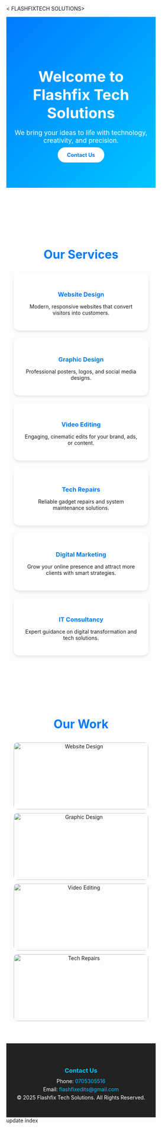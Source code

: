 < FLASHFIXTECH SOLUTIONS>
<html lang="en">
<head>
  <meta charset="UTF-8" />
  <meta name="viewport" content="width=device-width, initial-scale=1.0" />
  <title>Flashfix Tech Solutions</title>
  <style>
    /* ===== RESET ===== */
    * {
      margin: 0;
      padding: 0;
      box-sizing: border-box;
    }

    body {
      font-family: "Poppins", sans-serif;
      background: #f4f8ff;
      color: #333;
      line-height: 1.6;
      scroll-behavior: smooth;
    }

    header {
      background: linear-gradient(135deg, #007bff, #00c6ff);
      color: white;
      text-align: center;
      padding: 80px 20px;
    }

    header h1 {
      font-size: 2.5rem;
      margin-bottom: 10px;
    }

    header p {
      font-size: 1.1rem;
      margin-bottom: 20px;
    }

    .btn {
      background: white;
      color: #007bff;
      padding: 12px 25px;
      border-radius: 30px;
      text-decoration: none;
      font-weight: bold;
      transition: 0.3s;
    }

    .btn:hover {
      background: #e6e6e6;
    }

    /* ===== SERVICES ===== */
    section {
      padding: 60px 20px;
      text-align: center;
    }

    h2 {
      color: #007bff;
      font-size: 2rem;
      margin-bottom: 30px;
    }

    .services {
      display: grid;
      grid-template-columns: repeat(auto-fit, minmax(250px, 1fr));
      gap: 20px;
      max-width: 1000px;
      margin: 0 auto;
    }

    .service {
      background: white;
      padding: 25px;
      border-radius: 15px;
      box-shadow: 0 4px 8px rgba(0,0,0,0.1);
      transition: transform 0.3s ease;
    }

    .service:hover {
      transform: translateY(-5px);
    }

    .service h3 {
      color: #007bff;
      margin-bottom: 10px;
    }

    /* ===== GALLERY ===== */
    .gallery {
      display: grid;
      grid-template-columns: repeat(auto-fit, minmax(200px, 1fr));
      gap: 10px;
      max-width: 900px;
      margin: 0 auto;
    }

    .gallery img {
      width: 100%;
      border-radius: 10px;
      height: 180px;
      object-fit: cover;
    }

    /* ===== CONTACT ===== */
    footer {
      background: #222;
      color: white;
      text-align: center;
      padding: 40px 20px;
    }

    footer h3 {
      color: #00c6ff;
      margin-bottom: 10px;
    }

    footer p {
      margin: 5px 0;
    }

    footer a {
      color: #00c6ff;
      text-decoration: none;
    }

    footer a:hover {
      text-decoration: underline;
    }

    /* ===== MOBILE ===== */
    @media (max-width: 768px) {
      header h1 {
        font-size: 2rem;
      }
      .btn {
        padding: 10px 20px;
      }
    }
  </style>
</head>
<body>
  <header>
    <h1>Welcome to Flashfix Tech Solutions</h1>
    <p>We bring your ideas to life with technology, creativity, and precision.</p>
    <a href="#contact" class="btn">Contact Us</a>
  </header>

  <section id="services">
    <h2>Our Services</h2>
    <div class="services">
      <div class="service">
        <h3>Website Design</h3>
        <p>Modern, responsive websites that convert visitors into customers.</p>
      </div>
      <div class="service">
        <h3>Graphic Design</h3>
        <p>Professional posters, logos, and social media designs.</p>
      </div>
      <div class="service">
        <h3>Video Editing</h3>
        <p>Engaging, cinematic edits for your brand, ads, or content.</p>
      </div>
      <div class="service">
        <h3>Tech Repairs</h3>
        <p>Reliable gadget repairs and system maintenance solutions.</p>
      </div>
      <div class="service">
        <h3>Digital Marketing</h3>
        <p>Grow your online presence and attract more clients with smart strategies.</p>
      </div>
      <div class="service">
        <h3>IT Consultancy</h3>
        <p>Expert guidance on digital transformation and tech solutions.</p>
      </div>
    </div>
  </section>

  <section id="gallery">
    <h2>Our Work</h2>
    <div class="gallery">
      <img src="https://source.unsplash.com/400x300/?webdesign" alt="Website Design">
      <img src="https://source.unsplash.com/400x300/?graphic,design" alt="Graphic Design">
      <img src="https://source.unsplash.com/400x300/?video,editing" alt="Video Editing">
      <img src="https://source.unsplash.com/400x300/?computer,repair" alt="Tech Repairs">
    </div>
  </section>

  <footer id="contact">
    <h3>Contact Us</h3>
    <p>Phone: <a href="tel:0705305516">0705305516</a></p>
    <p>Email: <a href="mailto:flashfixedits@gmail.com">flashfixedits@gmail.com</a></p>
    <p>&copy; 2025 Flashfix Tech Solutions. All Rights Reserved.</p>
  </footer>

  <script>
    // Simple scroll alert
    document.querySelector('.btn').addEventListener('click', () => {
      alert('Thanks for reaching out to Flashfix Tech Solutions!');
    });
  </script>
</body>
</html>
update index 
